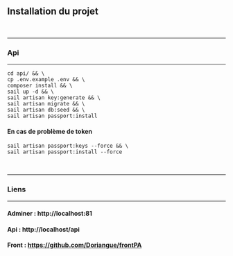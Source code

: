 ## Installation du projet
<br>

---
### Api
---
    cd api/ && \
    cp .env.example .env && \
    composer install && \
    sail up -d && \
    sail artisan key:generate && \
    sail artisan migrate && \
    sail artisan db:seed && \
    sail artisan passport:install

#### En cas de problème de token
    sail artisan passport:keys --force && \
    sail artisan passport:install --force
<br>

---
### Liens
---

#### Adminer : http://localhost:81
#### Api : http://localhost/api
#### Front : https://github.com/Doriangue/frontPA
